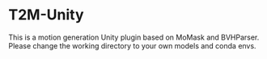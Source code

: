 # T2M-Unity
This is a motion generation Unity plugin based on MoMask and BVHParser. Please change the working directory to your own models and conda envs.
